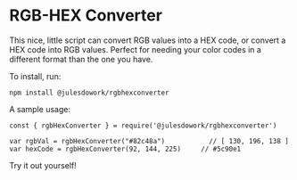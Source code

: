 # RGB-HEX Converter

This nice, little script can convert RGB values into a HEX code, or convert a HEX code
into RGB values. Perfect for needing your color codes in a different format than the one
you have.

To install, run:
```
npm install @julesdowork/rgbhexconverter
```

A sample usage:
```
const { rgbHexConverter } = require('@julesdowork/rgbhexconverter')

var rgbVal = rgbHexConverter("#82c48a")           // [ 130, 196, 138 ]
var hexCode = rgbHexConverter(92, 144, 225)     // #5c90e1
```

Try it out yourself!